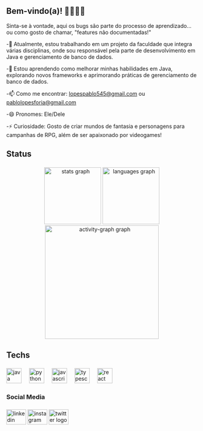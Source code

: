 ## Bem-vindo(a)! 👨‍💻👩‍💻
Sinta-se à vontade, aqui os bugs são parte do processo de aprendizado... ou como gosto de chamar, "features não documentadas!"

-🔭 Atualmente, estou trabalhando em um projeto da faculdade que integra várias disciplinas, onde sou responsável pela parte de desenvolvimento em Java e gerenciamento de banco de dados.

-🌱 Estou aprendendo como melhorar minhas habilidades em Java, explorando novos frameworks e aprimorando práticas de gerenciamento de banco de dados.

-📫 Como me encontrar: lopespablo545@gmail.com ou pablolopesforia@gmail.com

-😄 Pronomes: Ele/Dele

-⚡ Curiosidade: Gosto de criar mundos de fantasia e personagens para campanhas de RPG, além de ser apaixonado por videogames!

<h2 align="left">Status</h2>

###

<div align="center">
  <img src="https://github-readme-stats.vercel.app/api?username=pablo0703&hide_title=false&hide_rank=false&show_icons=true&include_all_commits=true&count_private=true&disable_animations=false&theme=radical&locale=en&hide_border=false&order=1" height="150" alt="stats graph"  />
  <img src="https://github-readme-stats.vercel.app/api/top-langs?username=pablo0703&locale=en&hide_title=false&layout=compact&card_width=320&langs_count=5&theme=radical&hide_border=false&order=2" height="150" alt="languages graph"  />
  <img src="https://github-readme-activity-graph.vercel.app/graph?username=pablo0703&radius=16&theme=redical&area=true&order=5" height="300" alt="activity-graph graph"  />
</div>

###

<h2 align="left">Techs</h2>

###

<div align="left">
  <img src="https://cdn.jsdelivr.net/gh/devicons/devicon/icons/java/java-original.svg" height="40" alt="java logo"  />
  <img width="12" />
  <img src="https://cdn.jsdelivr.net/gh/devicons/devicon/icons/python/python-original.svg" height="40" alt="python logo"  />
  <img width="12" />
  <img src="https://cdn.jsdelivr.net/gh/devicons/devicon/icons/javascript/javascript-plain.svg" height="40" alt="javascript logo"  />
  <img width="12" />
  <img src="https://cdn.jsdelivr.net/gh/devicons/devicon/icons/typescript/typescript-plain.svg" height="40" alt="typescript logo"  />
  <img width="12" />
  <img src="https://cdn.jsdelivr.net/gh/devicons/devicon/icons/react/react-original.svg" height="40" alt="react logo"  />
</div>

###

<h3 align="left">Social Media</h3>

###

<div align="left">
  <img src="https://raw.githubusercontent.com/maurodesouza/profile-readme-generator/master/src/assets/icons/social/linkedin/default.svg" width="52" height="40" alt="linkedin logo"  />
  <img src="https://raw.githubusercontent.com/maurodesouza/profile-readme-generator/master/src/assets/icons/social/instagram/default.svg" width="52" height="40" alt="instagram logo"  />
  <img src="https://raw.githubusercontent.com/maurodesouza/profile-readme-generator/master/src/assets/icons/social/twitter/default.svg" width="52" height="40" alt="twitter logo"  />
</div>

###
